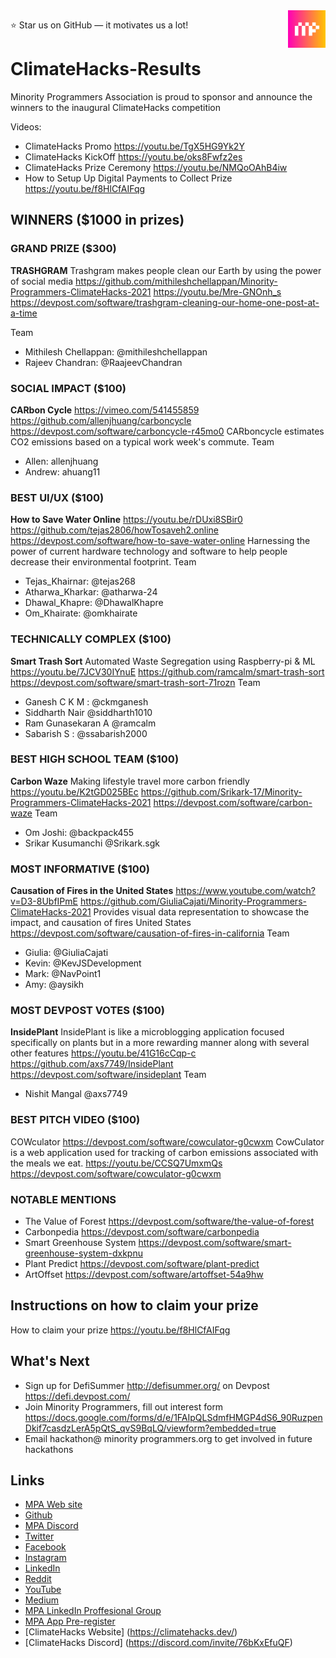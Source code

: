 
<a href="https://minorityprogrammers.com/">
    <img src="https://github.com/MinorityProgrammers/graphics/blob/master/MPA-Exec.png?raw=true" alt="MPA Logo logo" title="MPA Research" align="right" height="60" />
</a>

:star: Star us on GitHub — it motivates us a lot!
# ClimateHacks-Results
Minority Programmers Association is proud to sponsor and announce the winners to the inaugural ClimateHacks competition



Videos: 
* ClimateHacks Promo https://youtu.be/TgX5HG9Yk2Y
* ClimateHacks KickOff https://youtu.be/oks8Fwfz2es
* ClimateHacks Prize Ceremony https://youtu.be/NMQoOAhB4iw
* How to Setup Up Digital Payments to Collect Prize https://youtu.be/f8HlCfAIFqg

## WINNERS ($1000 in prizes)

### GRAND PRIZE ($300)
**TRASHGRAM**
Trashgram makes people clean our Earth by using the power of social media
https://github.com/mithileshchellappan/Minority-Programmers-ClimateHacks-2021
https://youtu.be/Mre-GNOnh_s
https://devpost.com/software/trashgram-cleaning-our-home-one-post-at-a-time

Team
* Mithilesh Chellappan: @mithileshchellappan
* Rajeev Chandran: @RaajeevChandran


### SOCIAL IMPACT ($100)
**CARbon Cycle**
https://vimeo.com/541455859
https://github.com/allenjhuang/carboncycle
https://devpost.com/software/carboncycle-r45mo0
CARboncycle estimates CO2 emissions based on a typical work week's commute.
Team
* Allen: allenjhuang
* Andrew: ahuang11

### BEST UI/UX ($100)
**How to Save Water Online**
https://youtu.be/rDUxi8SBir0
https://github.com/tejas2806/howTosaveh2.online
https://devpost.com/software/how-to-save-water-online
Harnessing the power of current hardware technology and software to help people decrease their environmental footprint.
Team
* Tejas_Khairnar: @tejas268
* Atharwa_Kharkar: @atharwa-24
* Dhawal_Khapre: @DhawalKhapre
* Om_Khairate: @omkhairate

### TECHNICALLY COMPLEX ($100)
**Smart Trash Sort**
Automated Waste Segregation using Raspberry-pi & ML
https://youtu.be/7JCV30IYnuE
https://github.com/ramcalm/smart-trash-sort
https://devpost.com/software/smart-trash-sort-71rozn
Team
*  Ganesh C K M : @ckmganesh
*  Siddharth Nair @siddharth1010
*  Ram Gunasekaran A @ramcalm
*  Sabarish S : @ssabarish2000

### BEST HIGH SCHOOL TEAM ($100)
**Carbon Waze**
Making lifestyle travel more carbon friendly
https://youtu.be/K2tGD025BEc
https://github.com/Srikark-17/Minority-Programmers-ClimateHacks-2021
https://devpost.com/software/carbon-waze
Team
* Om Joshi: @backpack455
* Srikar Kusumanchi @Srikark.sgk

### MOST INFORMATIVE ($100)
**Causation of Fires in the United States**
https://www.youtube.com/watch?v=D3-8UbfIPmE
https://github.com/GiuliaCajati/Minority-Programmers-ClimateHacks-2021
Provides visual data representation to showcase the impact, and causation of fires United States
https://devpost.com/software/causation-of-fires-in-california
Team
* Giulia: @GiuliaCajati
* Kevin: @KevJSDevelopment
* Mark: @NavPoint1
* Amy: @aysikh
### MOST DEVPOST VOTES ($100)
**InsidePlant**
InsidePlant is like a microblogging application focused specifically on plants but in a more rewarding manner along with several other features 
https://youtu.be/41G16cCqp-c
https://github.com/axs7749/InsidePlant
https://devpost.com/software/insideplant
Team
* Nishit Mangal  @axs7749
### BEST PITCH VIDEO ($100)
COWculator https://devpost.com/software/cowculator-g0cwxm
CowCulator is a web application used for tracking of carbon emissions associated with the meals we eat.
https://youtu.be/CCSQ7UmxmQs
https://devpost.com/software/cowculator-g0cwxm


### NOTABLE MENTIONS
* The Value of Forest https://devpost.com/software/the-value-of-forest
* Carbonpedia https://devpost.com/software/carbonpedia
* Smart Greenhouse System https://devpost.com/software/smart-greenhouse-system-dxkpnu
* Plant Predict https://devpost.com/software/plant-predict
* ArtOffset https://devpost.com/software/artoffset-54a9hw
## Instructions on how to claim your prize
How to claim your prize https://youtu.be/f8HlCfAIFqg

## What's Next
* Sign up for DefiSummer http://defisummer.org/ on Devpost https://defi.devpost.com/
* Join Minority Programmers, fill out interest form https://docs.google.com/forms/d/e/1FAIpQLSdmfHMGP4dS6_90RuzpenDkif7casdzLerA5pQtS_qvS9BqLQ/viewform?embedded=true
* Email hackathon@ minority programmers.org to get involved in future hackathons


## Links

* [MPA Web site](http://minorityprogrammers.com/)
* [Github](https://github.com/MinorityProgrammers)
* [MPA Discord](https://discord.gg/zGBrEd7UCn)
* [Twitter](https://twitter.com/minorityprogram)
* [Facebook](https://www.facebook.com/MinorityProgrammers)
* [Instagram](https://www.instagram.com/minorityprogrammers/)
* [LinkedIn](https://linkedin.com/company/minority-programmers/)
* [Reddit](https://www.reddit.com/r/MinorityProgrammers)
* [YouTube](https://youtube.com/c/minorityprogrammers)
* [Medium](https://medium.com/@minorityprogrammers)
* [MPA LinkedIn Proffesional Group](https://www.linkedin.com/groups/8943830/)
* [MPA App Pre-register](https://minorityprogrammers.com/register)
* [ClimateHacks Website] (https://climatehacks.dev/)
* [ClimateHacks Discord] (https://discord.com/invite/76bKxEfuQF)


